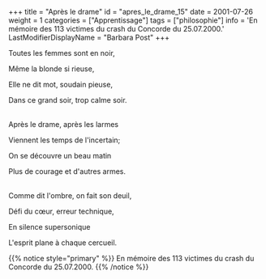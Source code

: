 +++
title = "Après le drame"
id = "apres_le_drame_15"
date = 2001-07-26
weight = 1
categories = ["Apprentissage"]
tags = ["philosophie"]
info = 'En mémoire des 113 victimes du crash du Concorde du 25.07.2000.'
LastModifierDisplayName = "Barbara Post"
+++

Toutes les femmes sont en noir,

Même la blonde si rieuse,

Elle ne dit mot, soudain pieuse,

Dans ce grand soir, trop calme soir.

 \
Après le drame, après les larmes

Viennent les temps de l'incertain;

On se découvre un beau matin

Plus de courage et d'autres armes.

 \
Comme dit l'ombre, on fait son deuil,

Défi du cœur, erreur technique,

En silence supersonique

L'esprit plane à chaque cercueil.

{{% notice style="primary" %}}
En mémoire des 113 victimes du crash du Concorde du 25.07.2000.
{{% /notice %}}

